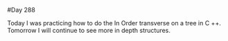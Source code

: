 #Day 288

Today I was practicing how to do the In Order transverse on a tree in C ++.
Tomorrow I will continue to see more in depth structures.